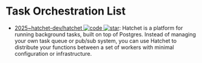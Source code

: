 # Task Orchestration List

- [2025~hatchet-dev/hatchet ![code](https://ng-tech.icu/assets/code.svg) ![star](https://img.shields.io/github/stars/hatchet-dev/hatchet)](https://github.com/hatchet-dev/hatchet): Hatchet is a platform for running background tasks, built on top of Postgres. Instead of managing your own task queue or pub/sub system, you can use Hatchet to distribute your functions between a set of workers with minimal configuration or infrastructure.
